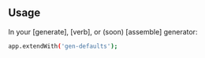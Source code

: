## Usage

In your [generate], [verb], or (soon) [assemble] generator:

```sh
app.extendWith('gen-defaults');
```
